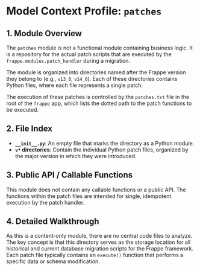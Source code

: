 # Model Context Profile: `patches`

## 1. Module Overview

The `patches` module is not a functional module containing business logic. It is a repository for the actual patch scripts that are executed by the `frappe.modules.patch_handler` during a migration.

The module is organized into directories named after the Frappe version they belong to (e.g., `v13_0`, `v14_0`). Each of these directories contains Python files, where each file represents a single patch.

The execution of these patches is controlled by the `patches.txt` file in the root of the `frappe` app, which lists the dotted path to the patch functions to be executed.

## 2. File Index

-   **`__init__.py`**: An empty file that marks the directory as a Python module.
-   **`v*` directories**: Contain the individual Python patch files, organized by the major version in which they were introduced.

## 3. Public API / Callable Functions

This module does not contain any callable functions or a public API. The functions within the patch files are intended for single, idempotent execution by the patch handler.

## 4. Detailed Walkthrough

As this is a content-only module, there are no central code files to analyze. The key concept is that this directory serves as the storage location for all historical and current database migration scripts for the Frappe framework. Each patch file typically contains an `execute()` function that performs a specific data or schema modification.